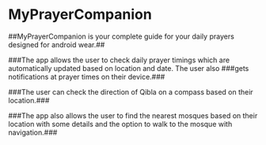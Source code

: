# MyPrayerCompanion


##MyPrayerCompanion is your complete guide for your daily prayers designed for android wear.##

###The app allows the user to check daily prayer timings which are automatically updated based on location and date. The user also
###gets notifications at prayer times on their device.###

###The user can check the direction of Qibla on a compass based on their location.###

###The app also allows the user to find the nearest mosques based on their location with some details and the option to walk to the mosque with navigation.###
